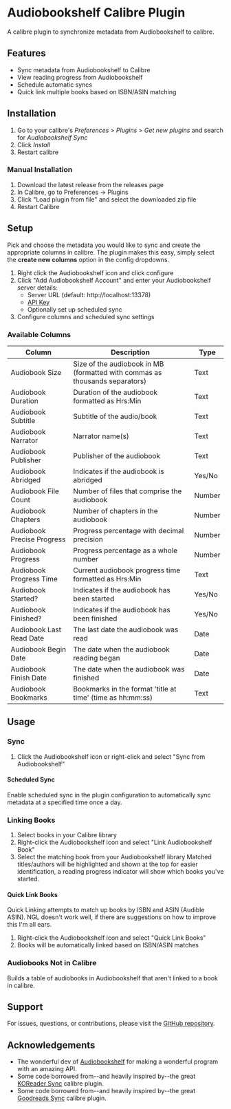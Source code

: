 # Audiobookshelf Calibre Plugin

A calibre plugin to synchronize metadata from Audiobookshelf to calibre.

## Features

- Sync metadata from Audiobookshelf to Calibre
- View reading progress from Audiobookshelf
- Schedule automatic syncs
- Quick link multiple books based on ISBN/ASIN matching

## Installation

1. Go to your calibre's _Preferences_ > _Plugins_ > _Get new plugins_ and search
   for _Audiobookshelf Sync_
2. Click _Install_
3. Restart calibre

### Manual Installation

1. Download the latest release from the releases page
2. In Calibre, go to Preferences -> Plugins
3. Click "Load plugin from file" and select the downloaded zip file
4. Restart Calibre

## Setup

Pick and choose the metadata you would like to sync and create the
appropriate columns in calibre. The plugin makes this easy, simply select
the **create new columns** option in the config dropdowns.

1. Right click the Audiobookshelf icon and click configure
2. Click "Add Audiobookshelf Account" and enter your Audiobookshelf server details:
   - Server URL (default: http://localhost:13378)
   - [API Key](https://api.audiobookshelf.org/#introduction:~:text=You%20can%20find%20your%20API%20token%20by%20logging%20into%20the%20Audiobookshelf%20web%20app%20as%20an%20admin%2C%20go%20to%20the%20config%20%E2%86%92%20users%20page%2C%20and%20click%20on%20your%20account.)
   - Optionally set up scheduled sync
3. Configure columns and scheduled sync settings

### Available Columns

| Column | Description | Type |
|--------|-------------|------|
| Audiobook Size | Size of the audiobook in MB (formatted with commas as thousands separators) | Text |
| Audiobook Duration | Duration of the audiobook formatted as Hrs:Min | Text |
| Audiobook Subtitle | Subtitle of the audio/book | Text |
| Audiobook Narrator | Narrator name(s) | Text |
| Audiobook Publisher | Publisher of the audiobook | Text |
| Audiobook Abridged | Indicates if the audiobook is abridged | Yes/No |
| Audiobook File Count | Number of files that comprise the audiobook | Number |
| Audiobook Chapters | Number of chapters in the audiobook | Number |
| Audiobook Precise Progress | Progress percentage with decimal precision | Number |
| Audiobook Progress | Progress percentage as a whole number | Number |
| Audiobook Progress Time | Current audiobook progress time formatted as Hrs:Min | Text |
| Audiobook Started? | Indicates if the audiobook has been started | Yes/No |
| Audiobook Finished? | Indicates if the audiobook has been finished | Yes/No |
| Audiobook Last Read Date | The last date the audiobook was read | Date |
| Audiobook Begin Date | The date when the audiobook reading began | Date |
| Audiobook Finish Date | The date when the audiobook was finished | Date |
| Audiobook Bookmarks | Bookmarks in the format 'title at time' (time as hh:mm:ss) | Text |

## Usage

### Sync

1. Click the Audiobookshelf icon or right-click and select "Sync from Audiobookshelf"

#### Scheduled Sync

Enable scheduled sync in the plugin configuration to automatically sync metadata at a specified time once a day.

### Linking Books

1. Select books in your Calibre library
2. Right-click the Audiobookshelf icon and select "Link Audiobookshelf Book"
3. Select the matching book from your Audiobookshelf library
   Matched titles/authors will be highlighted and shown at the top for easier identification, a reading progress indicator will show which books you've started.

#### Quick Link Books

Quick Linking attempts to match up books by ISBN and ASIN (Audible ASIN). NGL doesn't work well, if there are suggestions on how to improve this I'm all ears.

1. Right-click the Audiobookshelf icon and select "Quick Link Books"
2. Books will be automatically linked based on ISBN/ASIN matches

### Audiobooks Not in Calibre

Builds a table of audiobooks in Audiobookshelf that aren't linked to a book in calibre.

## Support

For issues, questions, or contributions, please visit the [GitHub repository](https://github.com/jbhul/Audiobookshelf-calibre-plugin/issues).

## Acknowledgements

- The wonderful dev of [Audiobookshelf](https://github.com/advplyr/audiobookshelf)
  for making a wonderful program with an amazing API.
- Some code borrowed from--and heavily inspired by--the
  great [KOReader Sync](https://github.com/harmtemolder/koreader-calibre-plugin)
  calibre plugin.
- Some code borrowed from--and heavily inspired by--the
  great [Goodreads Sync](https://www.mobileread.com/forums/showthread.php?t=123281)
  calibre plugin.
